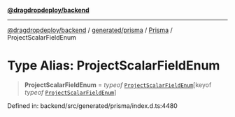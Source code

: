 [**@dragdropdeploy/backend**](../../../../../README.md)

***

[@dragdropdeploy/backend](../../../../../README.md) / [generated/prisma](../../../README.md) / [Prisma](../README.md) / ProjectScalarFieldEnum

# Type Alias: ProjectScalarFieldEnum

> **ProjectScalarFieldEnum** = *typeof* [`ProjectScalarFieldEnum`](../variables/ProjectScalarFieldEnum.md)\[keyof *typeof* [`ProjectScalarFieldEnum`](../variables/ProjectScalarFieldEnum.md)\]

Defined in: backend/src/generated/prisma/index.d.ts:4480
